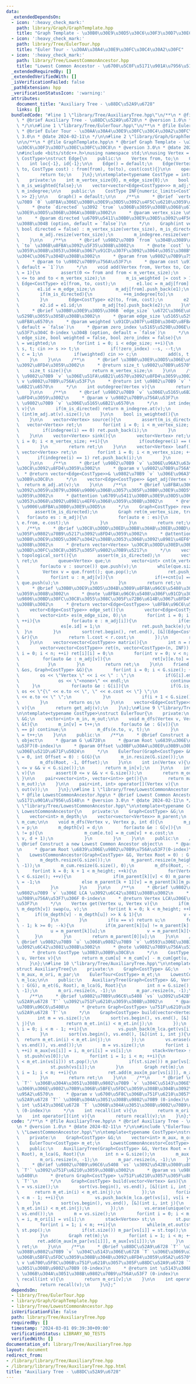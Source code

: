 ```yaml
---
data:
  _extendedDependsOn:
  - icon: ':heavy_check_mark:'
    path: library/Graph/GraphTemplate.hpp
    title: "Graph Template - \u30B0\u30E9\u30D5\u30C6\u30F3\u30D7\u30EC\u30FC\u30C8"
  - icon: ':heavy_check_mark:'
    path: library/Tree/EulerTour.hpp
    title: "Euler Tour - \u30AA\u30A4\u30E9\u30FC\u30C4\u30A2\u30FC"
  - icon: ':heavy_check_mark:'
    path: library/Tree/LowestCommonAncestor.hpp
    title: "Lowest Common Ancestor - \u6700\u5C0F\u5171\u901A\u7956\u5148"
  _extendedRequiredBy: []
  _extendedVerifiedWith: []
  _isVerificationFailed: false
  _pathExtension: hpp
  _verificationStatusIcon: ':warning:'
  attributes:
    document_title: "Auxiliary Tree - \u88DC\u52A9\u6728"
    links: []
  bundledCode: "#line 1 \"library/Tree/AuxiliaryTree.hpp\"\n/**\n * @file AuxiliaryTree.hpp\n\
    \ * @brief Auxiliary Tree - \u88DC\u52A9\u6728\n * @version 1.0\n * @date 2024-02-11\n\
    \ */\n\n#line 1 \"library/Tree/EulerTour.hpp\"\n/**\n * @file EulerTour.hpp\n\
    \ * @brief Euler Tour - \u30AA\u30A4\u30E9\u30FC\u30C4\u30A2\u30FC\n * @version\
    \ 3.0\n * @date 2024-02-11\n */\n\n#line 2 \"library/Graph/GraphTemplate.hpp\"\
    \n\n/**\n * @file GraphTemplate.hpp\n * @brief Graph Template - \u30B0\u30E9\u30D5\
    \u30C6\u30F3\u30D7\u30EC\u30FC\u30C8\n * @version 3.0\n * @date 2024-01-09\n */\n\
    \n#include <bits/stdc++.h>\nusing namespace std;\n\nusing Vertex = int;\n\ntemplate<typename\
    \ CostType>\nstruct Edge{\n    public:\n    Vertex from, to;\n    CostType cost;\n\
    \    int loc{-1}, id{-1};\n\n    Edge() = default;\n    Edge(Vertex from, Vertex\
    \ to, CostType cost) : from(from), to(to), cost(cost){}\n\n    operator int(){\n\
    \        return to;\n    }\n};\n\ntemplate<typename CostType = int>\nstruct Graph{\n\
    \    private:\n    int m_vertex_size{0}, m_edge_size{0};\n    bool m_is_directed{false},\
    \ m_is_weighted{false};\n    vector<vector<Edge<CostType>>> m_adj;\n    vector<int>\
    \ m_indegree;\n\n    public:\n    CostType INF{numeric_limits<CostType>::max()\
    \ >> 2};\n\n    Graph() = default;\n\n    /**\n     * @brief `vertex_size` \u9802\
    \u70B9 `0` \u8FBA\u306E\u30B0\u30E9\u30D5\u3092\u4F5C\u6210\u3059\u308B\u3002\n\
    \     * @note `directed` \u3092 `true` \u306B\u3059\u308B\u3068\u6709\u5411\u30B0\
    \u30E9\u30D5\u306B\u306A\u308B\u3002\n     * @param vertex_size \u9802\u70B9\u6570\
    \n     * @param directed \u6709\u5411\u30B0\u30E9\u30D5\u3092\u4F5C\u6210\u3059\
    \u308B\u304B (option, default = `false`)\n     */\n    Graph(int vertex_size,\
    \ bool directed = false) : m_vertex_size(vertex_size), m_is_directed(directed){\n\
    \        m_adj.resize(vertex_size);\n        m_indegree.resize(vertex_size, 0);\n\
    \    }\n\n    /**\n     * @brief \u9802\u70B9 `from` \u304B\u3089\u9802\u70B9\
    \ `to` \u306B\u8FBA\u3092\u5F35\u308B\u3002\n     * @note `cost` \u3092\u6307\u5B9A\
    \u3059\u308B\u3053\u3068\u3067\u91CD\u307F\u3092\u3064\u3051\u308B\u3053\u3068\
    \u304C\u3067\u304D\u308B\u3002\n     * @param from \u9802\u70B9\u756A\u53F7\n\
    \     * @param to \u9802\u70B9\u756A\u53F7\n     * @param cost \u91CD\u307F (option,\
    \ default = `1`)\n     */\n    void add(Vertex from, Vertex to, CostType cost\
    \ = 1){\n        assert(0 <= from and from < m_vertex_size);\n        assert(0\
    \ <= to and to < m_vertex_size);\n        m_is_weighted |= cost > 1;\n       \
    \ Edge<CostType> e1(from, to, cost);\n        e1.loc = m_adj[from].size();\n \
    \       e1.id = m_edge_size;\n        m_adj[from].push_back(e1);\n        ++m_edge_size;\n\
    \        if(m_is_directed){\n            ++m_indegree[to];\n            return;\n\
    \        }\n        Edge<CostType> e2(to, from, cost);\n        e2.loc = m_adj[to].size();\n\
    \        e2.id = e1.id;\n        m_adj[to].push_back(e2);\n    }\n\n    /**\n\
    \     * @brief \u30B0\u30E9\u30D5\u306B `edge_size` \u672C\u306E\u8FBA\u3092\u5165\
    \u529B\u3055\u305B\u308B\u3002\n     * @param edge_size \u5165\u529B\u3059\u308B\
    \u8FBA\u6570\n     * @param weighted \u91CD\u307F\u4ED8\u304D\u8FBA\u304B (option,\
    \ default = `false`)\n     * @param zero_index \u5165\u529B\u306E\u9802\u70B9\u756A\
    \u53F7\u304C 0-index \u304B (option, default = `false`)\n     */\n    void input(int\
    \ edge_size, bool weighted = false, bool zero_index = false){\n        m_is_weighted\
    \ = weighted;\n        for(int i = 0; i < edge_size; ++i){\n            Vertex\
    \ s, t; cin >> s >> t;\n            if(!zero_index) --s, --t;\n            CostType\
    \ c = 1;\n            if(weighted) cin >> c;\n            add(s, t, c);\n    \
    \    }\n    }\n\n    /**\n     * @brief \u30B0\u30E9\u30D5\u306E\u9802\u70B9\u6570\
    \u3092\u8FD4\u3059\u3002\n     * @return size_t \u9802\u70B9\u6570\n     */\n\
    \    size_t size(){\n        return m_vertex_size;\n    }\n\n    /**\n     * @brief\
    \ \u9802\u70B9 `v` \u306E\u51FA\u6B21\u6570\u3092\u8FD4\u3059\u3002\n     * @param\
    \ v \u9802\u70B9\u756A\u53F7\n     * @return int \u9802\u70B9 `v` \u306E\u51FA\
    \u6B21\u6570\n     */\n    int outdegree(Vertex v){\n        return (int)m_adj.at(v).size();\n\
    \    }\n\n    /**\n     * @brief \u9802\u70B9 `v` \u306E\u5165\u6B21\u6570\u3092\
    \u8FD4\u3059\u3002\n     * @param v \u9802\u70B9\u756A\u53F7\n     * @return int\
    \ \u9802\u70B9 `v` \u306E\u5165\u6B21\u6570\n     */\n    int indegree(Vertex\
    \ v){\n        if(m_is_directed) return m_indegree.at(v);\n        else return\
    \ (int)m_adj.at(v).size();\n    }\n\n    bool is_weighted(){\n        return m_is_weighted;\n\
    \    }\n\n    vector<Vertex> source(){\n        assert(m_is_directed);\n     \
    \   vector<Vertex> ret;\n        for(int i = 0; i < m_vertex_size; ++i){\n   \
    \         if(indegree(i) == 0) ret.push_back(i);\n        }\n        return ret;\n\
    \    }\n\n    vector<Vertex> sink(){\n        vector<Vertex> ret;\n        for(int\
    \ i = 0; i < m_vertex_size; ++i){\n            if(outdegree(i) == 0) ret.push_back(i);\n\
    \        }\n        return ret;\n    }\n\n    vector<Vertex> leaf(){\n       \
    \ vector<Vertex> ret;\n        for(int i = 0; i < m_vertex_size; ++i){\n     \
    \       if(indegree(i) == 1) ret.push_back(i);\n        }\n        return ret;\n\
    \    }\n\n    /**\n     * @brief \u9802\u70B9 `v` \u306E\u96A3\u63A5\u30EA\u30B9\
    \u30C8\u3092\u8FD4\u3059\u3002\n     * @param v \u9802\u70B9\u756A\u53F7\n   \
    \  * @return vector<Edge<CostType>>& \u9802\u70B9 `v` \u306E\u96A3\u63A5\u30EA\
    \u30B9\u30C8\n     */\n    vector<Edge<CostType>> &get_adj(Vertex v){\n      \
    \  return m_adj.at(v);\n    }\n\n    /**\n     * @brief \u8FBA\u306E\u5411\u304D\
    \u3092\u3059\u3079\u3066\u9006\u306B\u3057\u305F\u30B0\u30E9\u30D5\u3092\u8FD4\
    \u3059\u3002\n     * @attention \u6709\u5411\u30B0\u30E9\u30D5\u3067\u3042\u308B\
    \u3053\u3068\u3092\u8981\u4EF6\u3068\u3059\u308B\u3002\n     * @return Graph<CostType>\
    \ \u9006\u8FBA\u30B0\u30E9\u30D5\n     */\n    Graph<CostType> reverse(){\n  \
    \      assert(m_is_directed);\n        Graph ret(m_vertex_size, true);\n     \
    \   for(auto es : m_adj){\n            for(auto e : es){\n                ret.add(e.to,\
    \ e.from, e.cost);\n            }\n        }\n        return ret;\n    }\n\n \
    \   /**\n     * @brief \u30C8\u30DD\u30ED\u30B8\u30AB\u30EB\u30BD\u30FC\u30C8\u3057\
    \u305F\u9802\u70B9\u5217\u3092\u8FD4\u3059\u3002\n     * @attention \u6709\u5411\
    \u30B0\u30E9\u30D5\u3067\u3042\u308B\u3053\u3068\u3092\u8981\u4EF6\u3068\u3059\
    \u308B\u3002\n     * @return vector<Vertex> \u30C8\u30DD\u30ED\u30B8\u30AB\u30EB\
    \u30BD\u30FC\u30C8\u3057\u305F\u9802\u70B9\u5217\n     */\n    vector<Vertex>\
    \ topological_sort(){\n        assert(m_is_directed);\n        vector<Vertex>\
    \ ret;\n        queue<Vertex> que;\n        vector<int> cnt(m_vertex_size, 0);\n\
    \        for(auto v : source()) que.push(v);\n        while(que.size()){\n   \
    \         Vertex v = que.front(); que.pop();\n            ret.push_back(v);\n\
    \            for(int u : m_adj[v]){\n                if(++cnt[u] == indegree(u))\
    \ que.push(u);\n            }\n        }\n        return ret;\n    }\n\n    /**\n\
    \     * @brief \u30B0\u30E9\u30D5\u304B\u3089\u8FBA\u96C6\u5408\u3092\u4F5C\u6210\
    \u3059\u308B\u3002\n     * @note \u8FBA\u96C6\u5408\u306F\u91CD\u307F\u3067\u6607\
    \u9806\u30BD\u30FC\u30C8\u3055\u308C\u305F\u72B6\u614B\u3067\u8FD4\u3055\u308C\
    \u308B\u3002\n     * @return vector<Edge<CostType>> \u8FBA\u96C6\u5408\n     */\n\
    \    vector<Edge<CostType>> edge_set(){\n        vector<Edge<CostType>> ret;\n\
    \        vector<int> es(m_edge_size, 0);\n        for(int i = 0; i < m_vertex_size;\
    \ ++i){\n            for(auto e : m_adj[i]){\n                if(es[e.id]) continue;\n\
    \                es[e.id] = 1;\n                ret.push_back(e);\n          \
    \  }\n        }\n        sort(ret.begin(), ret.end(), [&](Edge<CostType> &l, Edge<CostType>\
    \ &r){\n            return l.cost < r.cost;\n        });\n        return ret;\n\
    \    }\n\n    vector<vector<CostType>> matrix(){\n        int n = m_vertex_size;\n\
    \        vector<vector<CostType>> ret(n, vector<CostType>(n, INF));\n        for(int\
    \ i = 0; i < n; ++i) ret[i][i] = 0;\n        for(int v = 0; v < n; ++v){\n   \
    \         for(auto &e : m_adj[v]){\n                ret[v][e.to] = e.cost;\n \
    \           }\n        }\n        return ret;\n    }\n\n    friend ostream &operator<<(ostream\
    \ &os, Graph<CostType> &G){\n        for(int i = 0; i < G.size(); ++i){\n    \
    \        os << \"Vertex \" << i << \" : \";\n            if(G[i].empty()){\n \
    \               os << \"<none>\" << endl;\n                continue;\n       \
    \     }\n            for(auto &e : G[i]){\n                if(G.is_weighted())\
    \ os << \"{\" << e.to << \", \" << e.cost << \"} \";\n                else os\
    \ << e.to << \" \";\n            }\n            if(i + 1 < G.size()) os << endl;\n\
    \        }\n        return os;\n    }\n\n    vector<Edge<CostType>> &operator[](Vertex\
    \ v){\n        return get_adj(v);\n    }\n};\n#line 9 \"library/Tree/EulerTour.hpp\"\
    \n\ntemplate<typename CostType>\nstruct EulerTour{\n    private:\n    Graph<CostType>\
    \ &G;\n    vector<int> m_in, m_out;\n\n    void m_dfs(Vertex v, Vertex p, int\
    \ &t){\n        m_in[v] = t++;\n        for(auto &e : G[v]){\n            if(e.to\
    \ == p) continue;\n            m_dfs(e.to, v, t);\n        }\n        m_out[v]\
    \ = t++;\n    }\n\n    public:\n    /**\n     * @brief Construct a new Euler Tour\
    \ object\n     * @param G \u6728\n     * @param Root \u6839\u306E\u9802\u70B9\u756A\
    \u53F7(0-index)\n     * @param Offset \u30BF\u30A4\u30E0\u30B9\u30BF\u30F3\u30D7\
    \u306E\u521D\u671F\u5024\n     */\n    EulerTour(Graph<CostType> &G, Vertex Root\
    \ = 0, int Offset = 0) : G(G){\n        m_in.resize(G.size());\n        m_out.resize(G.size());\n\
    \        m_dfs(Root, -1, Offset);\n    }\n\n    int in(Vertex v){\n        assert(0\
    \ <= v && v < G.size());\n        return m_in[v];\n    }\n\n    int out(Vertex\
    \ v){\n        assert(0 <= v && v < G.size());\n        return m_out[v];\n   \
    \ }\n\n    pair<vector<int>, vector<int>> get(){\n        return make_pair(m_in,\
    \ m_out);\n    }\n\n    pair<int, int> operator[](Vertex v){\n        return make_pair(in(v),\
    \ out(v));\n    }\n};\n#line 1 \"library/Tree/LowestCommonAncestor.hpp\"\n/**\n\
    \ * @file LowestCommonAncestor.hpp\n * @brief Lowest Common Ancestor - \u6700\u5C0F\
    \u5171\u901A\u7956\u5148\n * @version 3.0\n * @date 2024-02-11\n */\n\n#line 9\
    \ \"library/Tree/LowestCommonAncestor.hpp\"\n\ntemplate<typename CostType>\nstruct\
    \ LowestCommonAncestor{\n    private:\n    Graph<CostType> &G;\n    int m_height;\n\
    \    vector<int> m_depth;\n    vector<vector<Vertex>> m_parent;\n    vector<CostType>\
    \ m_cum;\n\n    void m_dfs(Vertex v, Vertex p, int d){\n        m_parent[0][v]\
    \ = p;\n        m_depth[v] = d;\n        for(auto &e : G[v]){\n            if(e.to\
    \ != p){\n                m_cum[e.to] = m_cum[v] + e.cost;\n                m_dfs(e.to,\
    \ v, d + 1);\n            }\n        }\n    }\n\n    public:\n    /**\n     *\
    \ @brief Construct a new Lowest Common Ancestor object\n     * @param G \u6728\
    \n     * @param Root \u6839\u306E\u9802\u70B9\u756A\u53F7(0-index)\n     */\n\
    \    LowestCommonAncestor(Graph<CostType> &G, Vertex Root = 0) : G(G), m_height(32){\n\
    \        m_depth.resize(G.size());\n        m_parent.resize(m_height, vector<Vertex>(G.size(),\
    \ -1));\n        m_cum.resize(G.size(), 0);\n        m_dfs(Root, -1, 0);\n   \
    \     for(int k = 0; k + 1 < m_height; ++k){\n            for(Vertex v = 0; v\
    \ < G.size(); ++v){\n                if(m_parent[k][v] < 0) m_parent[k + 1][v]\
    \ = -1;\n                else m_parent[k + 1][v] = m_parent[k][m_parent[k][v]];\n\
    \            }\n        }\n    }\n\n    /**\n     * @brief \u9802\u70B9 `u` \u3068\
    \u9802\u70B9 `v` \u306E LCA \u3092\u6C42\u3081\u308B\u3002\n     * @note \u9802\
    \u70B9\u756A\u53F7\u306F 0-index\n     * @return Vertex LCA\u306E\u9802\u70B9\u756A\
    \u53F7\n     */\n    Vertex get(Vertex u, Vertex v){\n        if(m_depth[u] >\
    \ m_depth[v]) swap(u, v);\n        for(int k = 0; k < m_height; ++k){\n      \
    \      if((m_depth[v] - m_depth[u]) >> k & 1){\n                v = m_parent[k][v];\n\
    \            }\n        }\n        if(u == v) return u;\n        for(int k = m_height\
    \ - 1; k >= 0; --k){\n            if(m_parent[k][u] != m_parent[k][v]){\n    \
    \            u = m_parent[k][u];\n                v = m_parent[k][v];\n      \
    \      }\n        }\n        return m_parent[0][u];\n    }\n\n    /**\n     *\
    \ @brief \u9802\u70B9 `u` \u3068\u9802\u70B9 `v` \u9593\u306E\u30B3\u30B9\u30C8\
    \u3092\u6C42\u3081\u308B\u3002\n     * @note \u9802\u70B9\u756A\u53F7\u306F 0-index\n\
    \     * @return CostType \u30B3\u30B9\u30C8\n     */\n    CostType dist(Vertex\
    \ u, Vertex v){\n        return m_cum[u] + m_cum[v] - m_cum[get(u, v)] * 2;\n\
    \    }\n};\n#line 10 \"library/Tree/AuxiliaryTree.hpp\"\n\ntemplate<typename CostType>\n\
    struct AuxiliaryTree{\n    private:\n    Graph<CostType> &G;\n    vector<int>\
    \ m_aux, m_ori, m_par;\n    EulerTour<CostType> m_et;\n    LowestCommonAncestor<CostType>\
    \ m_lca;\n\n    public:\n    AuxiliaryTree(Graph<CostType> &G, Vertex Root = 0)\
    \ : G(G), m_et(G, Root), m_lca(G, Root){\n        int n = G.size();\n        m_aux.resize(n,\
    \ -1);\n        m_ori.resize(n, -1);\n        m_par.resize(n, -1);\n    }\n\n\
    \    /**\n     * @brief \u9802\u70B9\u96C6\u5408 `vs` \u3092\u542B\u3080\u88DC\
    \u52A9\u6728 `T'` \u3092\u751F\u6210\u3059\u308B\u3002\n     * @param vs \u9802\
    \u70B9\u96C6\u5408\n     * @return Graph<CostType> \u751F\u6210\u3057\u305F\u88DC\
    \u52A9\u6728 `T'`\n     */\n    Graph<CostType> build(vector<Vertex> &vs){\n \
    \       int m = vs.size();\n        sort(vs.begin(), vs.end(), [&](int i, int\
    \ j){\n            return m_et.in(i) < m_et.in(j);\n        });\n        for(int\
    \ i = 0; i < m - 1; ++i){\n            vs.push_back(m_lca.get(vs[i], vs[i + 1]));\n\
    \        }\n        sort(vs.begin(), vs.end(), [&](int i, int j){\n          \
    \  return m_et.in(i) < m_et.in(j);\n        });\n        vs.erase(unique(vs.begin(),\
    \ vs.end()), vs.end());\n        m = vs.size();\n        for(int i = 0; i < m;\
    \ ++i) m_aux[vs[i]] = i, m_ori[i] = vs[i];\n        stack<Vertex> st;\n      \
    \  st.push(vs[0]);\n        for(int i = 1; i < m; ++i){\n            while(m_et.out(st.top())\
    \ < m_et.in(vs[i])) st.pop();\n            if(st.size()) m_par[vs[i]] = st.top();\n\
    \            st.push(vs[i]);\n        }\n        Graph ret(m);\n        for(int\
    \ i = 1; i < m; ++i){\n            ret.add(m_aux[m_par[vs[i]]], m_aux[vs[i]]);\n\
    \        }\n        return ret;\n    }\n\n    /**\n     * @brief \u88DC\u52A9\u6728\
    \ `T'` \u306B\u304A\u3051\u308B\u9802\u70B9 `v` \u304C\u5143\u306E\u6728 `T` \u306E\
    \u3069\u306E\u9802\u70B9\u306B\u5BFE\u5FDC\u3059\u308B\u304B\u3092\u8FD4\u3059\
    \u95A2\u6570\n     * @param v \u6700\u5F8C\u306B\u751F\u6210\u3057\u305F\u88DC\
    \u52A9\u6728 `T'` \u306B\u304A\u3051\u308B\u9802\u70B9 (0-index)\n     * @return\
    \ int \u5143\u306E\u6728 `T` \u306B\u304A\u3051\u308B\u9802\u70B9\u756A\u53F7\
    \ (0-index)\n     */\n    int recall(int v){\n        return m_ori[v];\n    }\n\
    \n    int operator[](int v){\n        return recall(v);\n    }\n};\n"
  code: "/**\n * @file AuxiliaryTree.hpp\n * @brief Auxiliary Tree - \u88DC\u52A9\u6728\
    \n * @version 1.0\n * @date 2024-02-11\n */\n\n#include \"EulerTour.hpp\"\n#include\
    \ \"LowestCommonAncestor.hpp\"\n\ntemplate<typename CostType>\nstruct AuxiliaryTree{\n\
    \    private:\n    Graph<CostType> &G;\n    vector<int> m_aux, m_ori, m_par;\n\
    \    EulerTour<CostType> m_et;\n    LowestCommonAncestor<CostType> m_lca;\n\n\
    \    public:\n    AuxiliaryTree(Graph<CostType> &G, Vertex Root = 0) : G(G), m_et(G,\
    \ Root), m_lca(G, Root){\n        int n = G.size();\n        m_aux.resize(n, -1);\n\
    \        m_ori.resize(n, -1);\n        m_par.resize(n, -1);\n    }\n\n    /**\n\
    \     * @brief \u9802\u70B9\u96C6\u5408 `vs` \u3092\u542B\u3080\u88DC\u52A9\u6728\
    \ `T'` \u3092\u751F\u6210\u3059\u308B\u3002\n     * @param vs \u9802\u70B9\u96C6\
    \u5408\n     * @return Graph<CostType> \u751F\u6210\u3057\u305F\u88DC\u52A9\u6728\
    \ `T'`\n     */\n    Graph<CostType> build(vector<Vertex> &vs){\n        int m\
    \ = vs.size();\n        sort(vs.begin(), vs.end(), [&](int i, int j){\n      \
    \      return m_et.in(i) < m_et.in(j);\n        });\n        for(int i = 0; i\
    \ < m - 1; ++i){\n            vs.push_back(m_lca.get(vs[i], vs[i + 1]));\n   \
    \     }\n        sort(vs.begin(), vs.end(), [&](int i, int j){\n            return\
    \ m_et.in(i) < m_et.in(j);\n        });\n        vs.erase(unique(vs.begin(), vs.end()),\
    \ vs.end());\n        m = vs.size();\n        for(int i = 0; i < m; ++i) m_aux[vs[i]]\
    \ = i, m_ori[i] = vs[i];\n        stack<Vertex> st;\n        st.push(vs[0]);\n\
    \        for(int i = 1; i < m; ++i){\n            while(m_et.out(st.top()) < m_et.in(vs[i]))\
    \ st.pop();\n            if(st.size()) m_par[vs[i]] = st.top();\n            st.push(vs[i]);\n\
    \        }\n        Graph ret(m);\n        for(int i = 1; i < m; ++i){\n     \
    \       ret.add(m_aux[m_par[vs[i]]], m_aux[vs[i]]);\n        }\n        return\
    \ ret;\n    }\n\n    /**\n     * @brief \u88DC\u52A9\u6728 `T'` \u306B\u304A\u3051\
    \u308B\u9802\u70B9 `v` \u304C\u5143\u306E\u6728 `T` \u306E\u3069\u306E\u9802\u70B9\
    \u306B\u5BFE\u5FDC\u3059\u308B\u304B\u3092\u8FD4\u3059\u95A2\u6570\n     * @param\
    \ v \u6700\u5F8C\u306B\u751F\u6210\u3057\u305F\u88DC\u52A9\u6728 `T'` \u306B\u304A\
    \u3051\u308B\u9802\u70B9 (0-index)\n     * @return int \u5143\u306E\u6728 `T`\
    \ \u306B\u304A\u3051\u308B\u9802\u70B9\u756A\u53F7 (0-index)\n     */\n    int\
    \ recall(int v){\n        return m_ori[v];\n    }\n\n    int operator[](int v){\n\
    \        return recall(v);\n    }\n};"
  dependsOn:
  - library/Tree/EulerTour.hpp
  - library/Graph/GraphTemplate.hpp
  - library/Tree/LowestCommonAncestor.hpp
  isVerificationFile: false
  path: library/Tree/AuxiliaryTree.hpp
  requiredBy: []
  timestamp: '2024-03-01 09:39:30+09:00'
  verificationStatus: LIBRARY_NO_TESTS
  verifiedWith: []
documentation_of: library/Tree/AuxiliaryTree.hpp
layout: document
redirect_from:
- /library/library/Tree/AuxiliaryTree.hpp
- /library/library/Tree/AuxiliaryTree.hpp.html
title: "Auxiliary Tree - \u88DC\u52A9\u6728"
---
```

